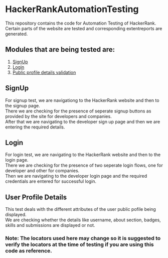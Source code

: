 # HackerRankAutomationTesting

This repository contains the code for Automation Testing of HackerRank.<br>
Certain parts of the website are tested and corresponding extentreports are generated.


## Modules that are being tested are:

1. [SignUp](Signuptest.java)
2. [Login](LoginTest.java)
3. [Public profile details validation](UserProfileTest.java)

## SignUp
For signup test, we are navigationg to the HackerRank website and then to the signup page.<br>
There we are checking for the presence of seperate signup buttons as provided by the site for developers and companies.<br>
After that we are navigating to the developer sign up page and then we are entering the required details.

## Login
For login test, we are navigating to the HackerRank website and then to the login page.<br>
There we are checking for the presence of two seperate login flows, one for developer and other for companies.<br>
Then we are navigating to the developer login page and the required credentials are entered for successful login.

## User Profile Details
This test deals with the different attributes of the user public pofile being displayed.<br>
We are checking whether the details like username, about section, badges, skills and submissions are displayed or not.

### Note: The locators used here may change so it is suggested to verify the locators at the time of testing if you are using this code as reference.
